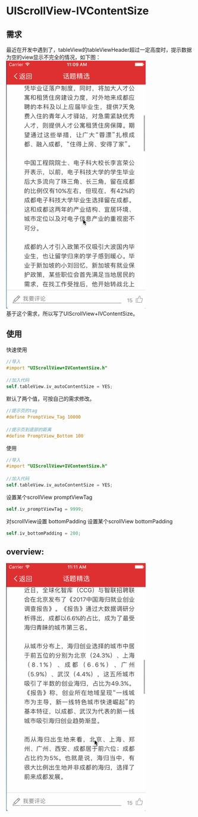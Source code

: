 # UIScrollView-IVContentSize

## 需求
  最近在开发中遇到了，tableView的tableViewHeader超过一定高度时，提示数据为空的view显示不完全的情况，如下图：
  ![1](https://github.com/jaxxxxxxxx/UIScrollView-IVContentSize/blob/master/Image/1.gif)  
  基于这个需求，所以写了UIScrollView+IVContentSize。
## 使用
  快速使用
  ``` Objective-C
  //导入
  #import "UIScrollView+IVContentSize.h"

  //加入代码
  self.tableView.iv_autoContentSize = YES;
  ```

  默认了两个值，可按自己的需求修改。
  ``` Objective-C
  //提示页的tag
  #define PromptView_Tag 10000

  //提示页到底部的距离
  #define PromptView_Bottom 100
  ```
  使用
  ``` Objective-C
  //导入
  #import "UIScrollView+IVContentSize.h"

  //加入代码
  self.tableView.iv_autoContentSize = YES;
  ```
  设置某个scrollView promptViewTag
  ``` Objective-C
  self.iv_promptViewTag = 9999;
  ```
   
  对scrollView设置 bottomPadding 
  设置某个scrollView bottomPadding 
  ``` Objective-C
  self.iv_bottomPadding = 200;
  ```

## overview:
  ![2](https://github.com/jaxxxxxxxx/UIScrollView-IVContentSize/blob/master/Image/2.gif) 
